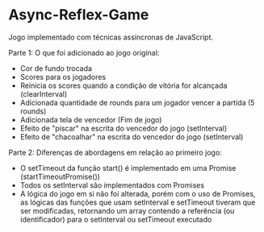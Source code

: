 # Async-Reflex-Game
Jogo implementado com técnicas assíncronas de JavaScript.


Parte 1:
O que foi adicionado ao jogo original: 
  - Cor de fundo trocada
  - Scores para os jogadores
  - Reinicia os scores quando a condição de vitória for alcançada (clearInterval)
  - Adicionada quantidade de rounds para um jogador vencer a partida (5 rounds)
  - Adicionada tela de vencedor (Fim de jogo)
  - Efeito de "piscar" na escrita do vencedor do jogo (setInterval)
  - Efeito de "chacoalhar" na escrita do vencedor do jogo (setInterval)


Parte 2:
Diferenças de abordagens em relação ao primeiro jogo: 
  - O setTimeout da função start() é implementado em uma Promise (startTimeoutPromise())
  - Todos os setInterval são implementados com Promises
  - A lógica do jogo em si não foi alterada, porém com o uso de Promises, as lógicas das funções que usam setInterval e setTimeout tiveram que ser modificadas, retornando um array contendo a referência (ou identificador) para o setInterval ou setTimeout executado
